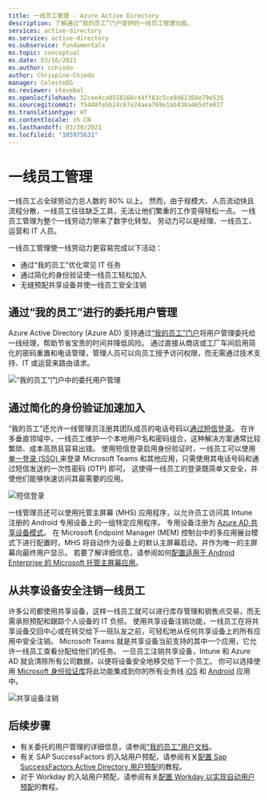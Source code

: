 ```yaml
---
title: 一线员工管理 - Azure Active Directory
description: 了解通过“我的员工”门户提供的一线员工管理功能。
services: active-directory
ms.service: active-directory
ms.subservice: fundamentals
ms.topic: conceptual
ms.date: 03/16/2021
ms.author: cchiedo
author: Chrispine-Chiedo
manager: CelesteDG
ms.reviewer: stevebal
ms.openlocfilehash: 32cee4ca0558166c44ff83c5ce9d61360e79e535
ms.sourcegitcommit: f5448fe5b24c67e24aea769e1ab438a465dfe037
ms.translationtype: HT
ms.contentlocale: zh-CN
ms.lasthandoff: 03/30/2021
ms.locfileid: "105975631"
---
```

# <a name="frontline-worker-management"></a>一线员工管理

一线员工占全球劳动力总人数的 80% 以上。 然而，由于规模大、人员流动快且流程分散，一线员工往往缺乏工具，无法让他们繁重的工作变得轻松一点。 一线员工管理为整个一线劳动力带来了数字化转型。 劳动力可以是经理、一线员工、运营和 IT 人员。

一线员工管理使一线劳动力更容易完成以下活动：
- 通过“我的员工”优化常见 IT 任务
- 通过简化的身份验证使一线员工轻松加入
- 无缝预配共享设备并使一线员工安全注销

## <a name="delegated-user-management-through-my-staff"></a>通过“我的员工”进行的委托用户管理

Azure Active Directory (Azure AD) 支持通过[“我的员工”门户](../roles/my-staff-configure.md)将用户管理委托给一线经理，帮助节省宝贵的时间并降低风险。 通过直接从商店或工厂车间启用简化的密码重置和电话管理，管理人员可以向员工授予访问权限，而无需通过技术支持、IT 或运营来路由请求。

![“我的员工”门户中的委托用户管理](media/concept-fundamentals-frontline-worker/delegated-user-management.png)

## <a name="accelerated-onboarding-with-simplified-authentication"></a>通过简化的身份验证加速加入

“我的员工”还允许一线管理员注册其团队成员的电话号码以[通过短信登录](../authentication/howto-authentication-sms-signin.md)。 在许多垂直领域中，一线员工维护一个本地用户名和密码组合，这种解决方案通常比较繁琐、成本高昂且容易出错。 使用短信登录启用身份验证时，一线员工可以使用[单一登录 (SSO) ](../manage-apps/what-is-single-sign-on.md) 来登录 Microsoft Teams 和其他应用，只需使用其电话号码和通过短信发送的一次性密码 (OTP) 即可。 这使得一线员工的登录既简单又安全，并使他们能够快速访问其最需要的应用。

![短信登录](media/concept-fundamentals-frontline-worker/sms-signin.png)

一线管理员还可以使用托管主屏幕 (MHS) 应用程序，以允许员工访问其 Intune 注册的 Android 专用设备上的一组特定应用程序。 专用设备注册为 [Azure AD 共享设备模式](../develop/msal-shared-devices.md)。 在 Microsoft Endpoint Manager (MEM) 控制台中的多应用展台模式下进行配置时，MHS 将自动作为设备上的默认主屏幕启动，并作为唯一的主屏幕向最终用户显示。 若要了解详细信息，请参阅如何[配置适用于 Android Enterprise 的 Microsoft 托管主屏幕应用](/mem/intune/apps/app-configuration-managed-home-screen-app)。

## <a name="secure-sign-out-of-frontline-workers-from-shared-devices"></a>从共享设备安全注销一线员工

许多公司都使用共享设备，这样一线员工就可以进行库存管理和销售点交易，而无需承担预配和跟踪个人设备的 IT 负担。 使用共享设备注销功能，一线员工在将共享设备交回中心或在转交给下一班队友之前，可轻松地从任何共享设备上的所有应用中安全注销。 Microsoft Teams 就是共享设备当前支持的其中一个应用，它允许一线员工查看分配给他们的任务。 一旦员工注销共享设备，Intune 和 Azure AD 就会清除所有公司数据，以便将设备安全地移交给下一个员工。 你可以选择使用 [Microsoft 身份验证库](../develop/msal-overview.md)将此功能集成到你的所有业务线 [iOS](../develop/msal-ios-shared-devices.md) 和 [Android](../develop/msal-android-shared-devices.md) 应用中。

![共享设备注销](media/concept-fundamentals-frontline-worker/shared-device-signout.png)

## <a name="next-steps"></a>后续步骤

- 有关委托的用户管理的详细信息，请参阅[“我的员工”用户文档](../user-help/my-staff-team-manager.md)。
- 有关 SAP SuccessFactors 的入站用户预配，请参阅有关[配置 Sap SuccessFactors Active Directory 用户预配](../saas-apps/sap-successfactors-inbound-provisioning-tutorial.md)的教程。
- 对于 Workday 的入站用户预配，请参阅有关[配置 Workday 以实现自动用户预配](../saas-apps/workday-inbound-tutorial.md)的教程。

